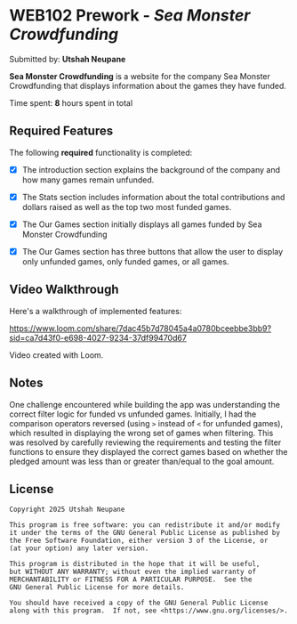 # WEB102 Prework - *Sea Monster Crowdfunding*

Submitted by: **Utshah Neupane**

**Sea Monster Crowdfunding** is a website for the company Sea Monster Crowdfunding that displays information about the games they have funded.

Time spent: **8** hours spent in total

## Required Features

The following **required** functionality is completed:

* [x] The introduction section explains the background of the company and how many games remain unfunded.
* [x] The Stats section includes information about the total contributions and dollars raised as well as the top two most funded games.
* [x] The Our Games section initially displays all games funded by Sea Monster Crowdfunding
* [x] The Our Games section has three buttons that allow the user to display only unfunded games, only funded games, or all games.



## Video Walkthrough

Here's a walkthrough of implemented features:

https://www.loom.com/share/7dac45b7d78045a4a0780bceebbe3bb9?sid=ca7d43f0-e698-4027-9234-37df99470d67

Video created with Loom.  
<!-- Recommended tools:
[Kap](https://getkap.co/) for macOS
[ScreenToGif](https://www.screentogif.com/) for Windows
[peek](https://github.com/phw/peek) for Linux. -->

## Notes

One challenge encountered while building the app was understanding the correct filter logic for funded vs unfunded games. Initially, I had the comparison operators reversed (using `>` instead of `<` for unfunded games), which resulted in displaying the wrong set of games when filtering. This was resolved by carefully reviewing the requirements and testing the filter functions to ensure they displayed the correct games based on whether the pledged amount was less than or greater than/equal to the goal amount.

## License

    Copyright 2025 Utshah Neupane

    This program is free software: you can redistribute it and/or modify
    it under the terms of the GNU General Public License as published by
    the Free Software Foundation, either version 3 of the License, or
    (at your option) any later version.

    This program is distributed in the hope that it will be useful,
    but WITHOUT ANY WARRANTY; without even the implied warranty of
    MERCHANTABILITY or FITNESS FOR A PARTICULAR PURPOSE.  See the
    GNU General Public License for more details.

    You should have received a copy of the GNU General Public License
    along with this program.  If not, see <https://www.gnu.org/licenses/>.
